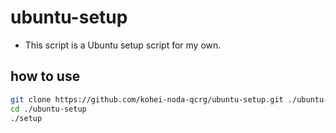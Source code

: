 # ubuntu-setup

- This script is a Ubuntu setup script for my own.

## how to use

```sh
git clone https://github.com/kohei-noda-qcrg/ubuntu-setup.git ./ubuntu-setup
cd ./ubuntu-setup
./setup
```
